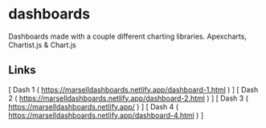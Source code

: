 # dashboards
Dashboards made with a couple different charting libraries. Apexcharts, Chartist.js &amp; Chart.js

## Links
[ Dash 1 ( https://marselldashboards.netlify.app/dashboard-1.html ) ]
[ Dash 2 ( https://marselldashboards.netlify.app/dashboard-2.html ) ]
[ Dash 3 ( https://marselldashboards.netlify.app/ ) ]
[ Dash 4 ( https://marselldashboards.netlify.app/dashboard-4.html ) ]
